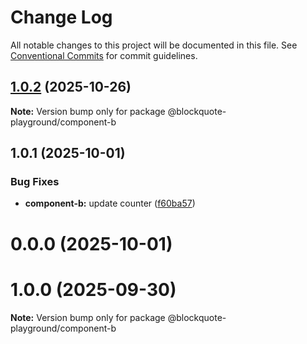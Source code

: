 # Change Log

All notable changes to this project will be documented in this file.
See [Conventional Commits](https://conventionalcommits.org) for commit guidelines.

## [1.0.2](https://github.com/oscarmarina/lerna-netlify-test/compare/@blockquote-playground/component-b@1.0.1...@blockquote-playground/component-b@1.0.2) (2025-10-26)

**Note:** Version bump only for package @blockquote-playground/component-b





## 1.0.1 (2025-10-01)


### Bug Fixes

* **component-b:** update counter ([f60ba57](https://github.com/oscarmarina/lerna-netlify-test/commit/f60ba57b26e60150c3fcf1c68ff456e220fb8a57))



# 0.0.0 (2025-10-01)





# 1.0.0 (2025-09-30)

**Note:** Version bump only for package @blockquote-playground/component-b
